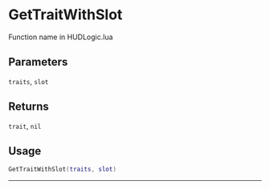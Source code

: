 # GetTraitWithSlot
Function name in HUDLogic.lua
## Parameters
`traits`, `slot`
## Returns
`trait`, `nil`
## Usage
```lua
GetTraitWithSlot(traits, slot)
```
---

